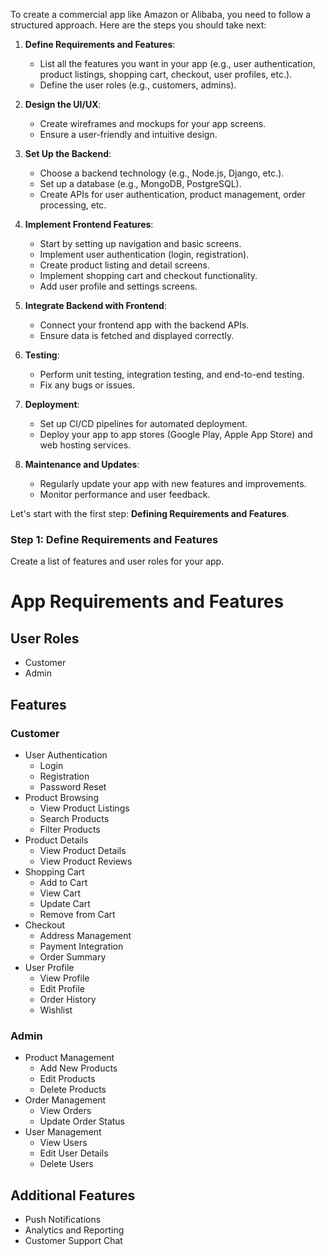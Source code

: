 To create a commercial app like Amazon or Alibaba, you need to follow a structured approach. Here are the steps you should take next:

1. **Define Requirements and Features**:
   - List all the features you want in your app (e.g., user authentication, product listings, shopping cart, checkout, user profiles, etc.).
   - Define the user roles (e.g., customers, admins).

2. **Design the UI/UX**:
   - Create wireframes and mockups for your app screens.
   - Ensure a user-friendly and intuitive design.

3. **Set Up the Backend**:
   - Choose a backend technology (e.g., Node.js, Django, etc.).
   - Set up a database (e.g., MongoDB, PostgreSQL).
   - Create APIs for user authentication, product management, order processing, etc.

4. **Implement Frontend Features**:
   - Start by setting up navigation and basic screens.
   - Implement user authentication (login, registration).
   - Create product listing and detail screens.
   - Implement shopping cart and checkout functionality.
   - Add user profile and settings screens.

5. **Integrate Backend with Frontend**:
   - Connect your frontend app with the backend APIs.
   - Ensure data is fetched and displayed correctly.

6. **Testing**:
   - Perform unit testing, integration testing, and end-to-end testing.
   - Fix any bugs or issues.

7. **Deployment**:
   - Set up CI/CD pipelines for automated deployment.
   - Deploy your app to app stores (Google Play, Apple App Store) and web hosting services.

8. **Maintenance and Updates**:
   - Regularly update your app with new features and improvements.
   - Monitor performance and user feedback.

Let's start with the first step: **Defining Requirements and Features**.

### Step 1: Define Requirements and Features

Create a list of features and user roles for your app.

# App Requirements and Features

## User Roles
- Customer
- Admin

## Features

### Customer
- User Authentication
  - Login
  - Registration
  - Password Reset
- Product Browsing
  - View Product Listings
  - Search Products
  - Filter Products
- Product Details
  - View Product Details
  - View Product Reviews
- Shopping Cart
  - Add to Cart
  - View Cart
  - Update Cart
  - Remove from Cart
- Checkout
  - Address Management
  - Payment Integration
  - Order Summary
- User Profile
  - View Profile
  - Edit Profile
  - Order History
  - Wishlist

### Admin
- Product Management
  - Add New Products
  - Edit Products
  - Delete Products
- Order Management
  - View Orders
  - Update Order Status
- User Management
  - View Users
  - Edit User Details
  - Delete Users

## Additional Features
- Push Notifications
- Analytics and Reporting
- Customer Support Chat
